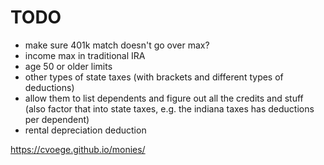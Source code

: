# TODO

- make sure 401k match doesn't go over max?
- income max in traditional IRA
- age 50 or older limits
- other types of state taxes (with brackets and different types of deductions)
- allow them to list dependents and figure out all the credits and stuff (also factor that into state taxes, e.g. the indiana taxes has deductions per dependent)
- rental depreciation deduction

https://cvoege.github.io/monies/
